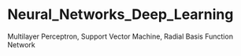 # Neural_Networks_Deep_Learning
Multilayer Perceptron, Support Vector Machine, Radial Basis Function Network
